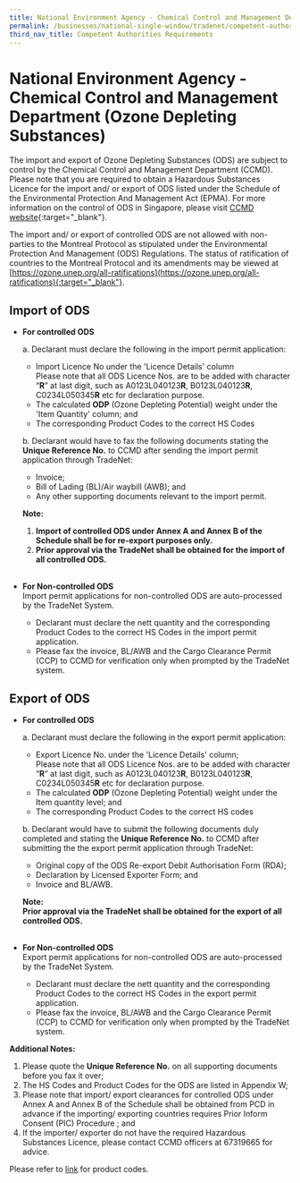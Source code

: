 ```yaml
---
title: National Environment Agency - Chemical Control and Management Department (Ozone Depleting Substances)
permalink: /businesses/national-single-window/tradenet/competent-authorities-requirements/national-environment-agency---chemical-control-and-management-department-ozone-depleting-substances
third_nav_title: Competent Authorities Requirements
---
```


# National Environment Agency - Chemical Control and Management Department (Ozone Depleting Substances)

The import and export of Ozone Depleting Substances (ODS) are subject to control by the Chemical Control and Management Department (CCMD). Please note that you are required to obtain a Hazardous Substances Licence for the import and/ or export of ODS listed under the Schedule of the Environmental Protection And Management Act (EPMA). For more information on the control of ODS in Singapore, please visit  [CCMD website](http://www.nea.gov.sg/anti-pollution-radiation-protection/chemical-safety/hazardous-substances/management-of-hazardous-substances){:target="_blank"}.

The import and/ or export of controlled ODS are not allowed with non-parties to the Montreal Protocol as stipulated under the Environmental Protection And Management (ODS) Regulations. The status of ratification of countries to the Montreal Protocol and its amendments may be viewed at  [https://ozone.unep.org/all-ratifications](https://ozone.unep.org/all-ratifications){:target="_blank"}.

## Import of ODS

 - **For controlled ODS**
 
     a. Declarant must declare the following in the import permit application:
      - Import Licence No under the 'Licence Details' column  
         Please note that all ODS Licence Nos. are to be added with character “**R**” at last digit, such as A0123L040123**R**, B0123L040123**R**, C0234L050345**R**  etc for declaration purpose.
      - The calculated  **ODP**  (Ozone Depleting Potential) weight under the 'Item Quantity' column; and
      - The corresponding Product Codes to the correct HS Codes
      
      b.  Declarant would have to fax the following documents stating the  **Unique Reference No.**  to CCMD after sending the import permit application through TradeNet:
      - Invoice;
      - Bill of Lading (BL)/Air waybill (AWB); and
      - Any other supporting documents relevant to the import permit.
    
    **Note:**
      1. **Import of controlled ODS under Annex A and Annex B of the Schedule shall be for re-export purposes only.**
      2. **Prior approval via the TradeNet shall be obtained for the import of all controlled ODS.** 
      <br><br>

 - **For Non-controlled ODS**  
     Import permit applications for non-controlled ODS are auto-processed by the TradeNet System.
     
     - Declarant must declare the nett quantity and the corresponding Product Codes to the correct HS Codes in the import permit application.
     - Please fax the invoice, BL/AWB and the Cargo Clearance Permit (CCP) to CCMD for verification only when prompted by the TradeNet system.

## Export of ODS

- **For controlled ODS**
    
    a. Declarant must declare the following in the export permit application:
     - Export Licence No. under the 'Licence Details' column;  
       Please note that all ODS Licence Nos. are to be added with character “**R**” at last digit, such as A0123L040123**R**, B0123L040123**R**, C0234L050345**R**  etc for declaration purpose.
     - The calculated  **ODP**  (Ozone Depleting Potential) weight under the Item quantity level; and
     - The corresponding Product Codes to the correct HS codes
    
    b.  Declarant would have to submit the following documents duly completed and stating the  **Unique Reference No.**  to CCMD after submitting the the export permit application through TradeNet:
    
     - Original copy of the ODS Re-export Debit Authorisation Form (RDA);
     - Declaration by Licensed Exporter Form; and
     - Invoice and BL/AWB.
    
    **Note:  
    Prior approval via the TradeNet shall be obtained for the export of all controlled ODS.**
    <br><br>
    
 - **For Non-controlled ODS**  
    Export permit applications for non-controlled ODS are auto-processed by the TradeNet System.
     - Declarant must declare the nett quantity and the corresponding Product Codes to the correct HS Codes in the export permit application.
     - Please fax the invoice, BL/AWB and the Cargo Clearance Permit (CCP) to CCMD for verification only when prompted by the TradeNet system.

**Additional Notes:**

1. Please quote the  **Unique Reference No.**  on all supporting documents before you fax it over;
2. The HS Codes and Product Codes for the ODS are listed in Appendix W;
3. Please note that import/ export clearances for controlled ODS under Annex A and Annex B of the Schedule shall be obtained from PCD in advance if the importing/ exporting countries requires Prior Inform Consent (PIC) Procedure ; and
4. If the importer/ exporter do not have the required Hazardous Substances Licence, please contact CCMD officers at 67319665 for advice.

Please refer to  [link](/businesses/national-single-window/overview/annexes-and-appendices)  for product codes.
